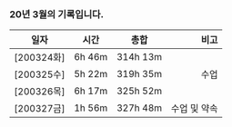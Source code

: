 ### 20년 3월의 기록입니다. 
일자 | 시간 | 총합 | 비고 
---|:---:|:---:|---:|
[200324화] | 6h 46m | 314h 13m | |
[200325수] | 5h 22m | 319h 35m | 수업 |  
[200326목] | 6h 17m | 325h 52m | |
[200327금] | 1h 56m | 327h 48m | 수업 및 약속 |
